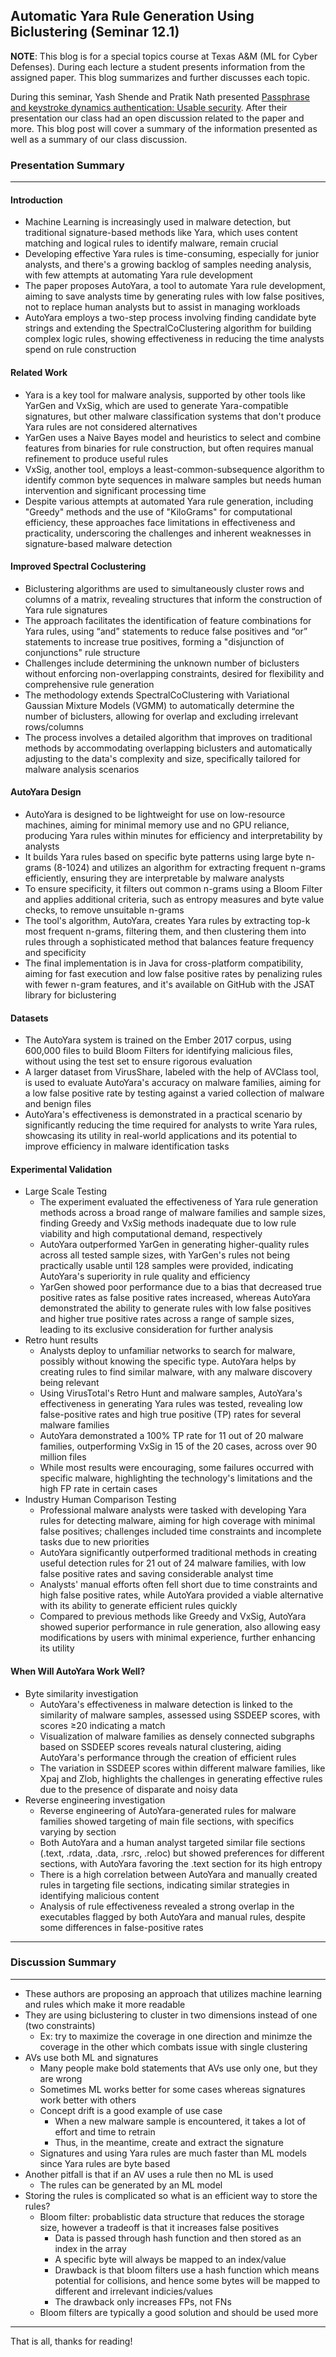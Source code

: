 ## Automatic Yara Rule Generation Using Biclustering (Seminar 12.1)

**NOTE**: This blog is for a special topics course at Texas A&M (ML for Cyber Defenses). During each lecture a student presents information from the assigned paper. This blog summarizes and further discusses each topic.

During this seminar, Yash Shende and Pratik Nath presented [Passphrase and keystroke dynamics authentication: Usable security](https://arxiv.org/pdf/2009.03779.pdf). After their presentation our class had an open discussion related to the paper and more. This blog post will cover a summary of the information presented as well as a summary of our class discussion.

### Presentation Summary

---
#### Introduction
- Machine Learning is increasingly used in malware detection, but traditional signature-based methods like Yara, which uses content matching and logical rules to identify malware, remain crucial
- Developing effective Yara rules is time-consuming, especially for junior analysts, and there's a growing backlog of samples needing analysis, with few attempts at automating Yara rule development
- The paper proposes AutoYara, a tool to automate Yara rule development, aiming to save analysts time by generating rules with low false positives, not to replace human analysts but to assist in managing workloads
- AutoYara employs a two-step process involving finding candidate byte strings and extending the SpectralCoClustering algorithm for building complex logic rules, showing effectiveness in reducing the time analysts spend on rule construction

#### Related Work
- Yara is a key tool for malware analysis, supported by other tools like YarGen and VxSig, which are used to generate Yara-compatible signatures, but other malware classification systems that don't produce Yara rules are not considered alternatives
- YarGen uses a Naive Bayes model and heuristics to select and combine features from binaries for rule construction, but often requires manual refinement to produce useful rules
- VxSig, another tool, employs a least-common-subsequence algorithm to identify common byte sequences in malware samples but needs human intervention and significant processing time
- Despite various attempts at automated Yara rule generation, including "Greedy" methods and the use of "KiloGrams" for computational efficiency, these approaches face limitations in effectiveness and practicality, underscoring the challenges and inherent weaknesses in signature-based malware detection

#### Improved Spectral Coclustering
- Biclustering algorithms are used to simultaneously cluster rows and columns of a matrix, revealing structures that inform the construction of Yara rule signatures
- The approach facilitates the identification of feature combinations for Yara rules, using “and” statements to reduce false positives and “or” statements to increase true positives, forming a "disjunction of conjunctions" rule structure
- Challenges include determining the unknown number of biclusters without enforcing non-overlapping constraints, desired for flexibility and comprehensive rule generation
- The methodology extends SpectralCoClustering with Variational Gaussian Mixture Models (VGMM) to automatically determine the number of biclusters, allowing for overlap and excluding irrelevant rows/columns
- The process involves a detailed algorithm that improves on traditional methods by accommodating overlapping biclusters and automatically adjusting to the data's complexity and size, specifically tailored for malware analysis scenarios

#### AutoYara Design
- AutoYara is designed to be lightweight for use on low-resource machines, aiming for minimal memory use and no GPU reliance, producing Yara rules within minutes for efficiency and interpretability by analysts
- It builds Yara rules based on specific byte patterns using large byte n-grams (8-1024) and utilizes an algorithm for extracting frequent n-grams efficiently, ensuring they are interpretable by malware analysts
- To ensure specificity, it filters out common n-grams using a Bloom Filter and applies additional criteria, such as entropy measures and byte value checks, to remove unsuitable n-grams
- The tool's algorithm, AutoYara, creates Yara rules by extracting top-k most frequent n-grams, filtering them, and then clustering them into rules through a sophisticated method that balances feature frequency and specificity
- The final implementation is in Java for cross-platform compatibility, aiming for fast execution and low false positive rates by penalizing rules with fewer n-gram features, and it's available on GitHub with the JSAT library for biclustering

#### Datasets
- The AutoYara system is trained on the Ember 2017 corpus, using 600,000 files to build Bloom Filters for identifying malicious files, without using the test set to ensure rigorous evaluation
- A larger dataset from VirusShare, labeled with the help of AVClass tool, is used to evaluate AutoYara's accuracy on malware families, aiming for a low false positive rate by testing against a varied collection of malware and benign files
- AutoYara's effectiveness is demonstrated in a practical scenario by significantly reducing the time required for analysts to write Yara rules, showcasing its utility in real-world applications and its potential to improve efficiency in malware identification tasks

#### Experimental Validation
- Large Scale Testing
  - The experiment evaluated the effectiveness of Yara rule generation methods across a broad range of malware families and sample sizes, finding Greedy and VxSig methods inadequate due to low rule viability and high computational demand, respectively
  - AutoYara outperformed YarGen in generating higher-quality rules across all tested sample sizes, with YarGen's rules not being practically usable until 128 samples were provided, indicating AutoYara's superiority in rule quality and efficiency
  - YarGen showed poor performance due to a bias that decreased true positive rates as false positive rates increased, whereas AutoYara demonstrated the ability to generate rules with low false positives and higher true positive rates across a range of sample sizes, leading to its exclusive consideration for further analysis
- Retro hunt results
  - Analysts deploy to unfamiliar networks to search for malware, possibly without knowing the specific type. AutoYara helps by creating rules to find similar malware, with any malware discovery being relevant
  - Using VirusTotal's Retro Hunt and malware samples, AutoYara's effectiveness in generating Yara rules was tested, revealing low false-positive rates and high true positive (TP) rates for several malware families
  - AutoYara demonstrated a 100% TP rate for 11 out of 20 malware families, outperforming VxSig in 15 of the 20 cases, across over 90 million files
  - While most results were encouraging, some failures occurred with specific malware, highlighting the technology's limitations and the high FP rate in certain cases
- Industry Human Comparison Testing
  - Professional malware analysts were tasked with developing Yara rules for detecting malware, aiming for high coverage with minimal false positives; challenges included time constraints and incomplete tasks due to new priorities
  - AutoYara significantly outperformed traditional methods in creating useful detection rules for 21 out of 24 malware families, with low false positive rates and saving considerable analyst time
  - Analysts' manual efforts often fell short due to time constraints and high false positive rates, while AutoYara provided a viable alternative with its ability to generate efficient rules quickly
  - Compared to previous methods like Greedy and VxSig, AutoYara showed superior performance in rule generation, also allowing easy modifications by users with minimal experience, further enhancing its utility

#### When Will AutoYara Work Well?
- Byte similarity investigation
  - AutoYara's effectiveness in malware detection is linked to the similarity of malware samples, assessed using SSDEEP scores, with scores ≥20 indicating a match
  - Visualization of malware families as densely connected subgraphs based on SSDEEP scores reveals natural clustering, aiding AutoYara's performance through the creation of efficient rules
  - The variation in SSDEEP scores within different malware families, like Xpaj and Zlob, highlights the challenges in generating effective rules due to the presence of disparate and noisy data
- Reverse engineering investigation
  - Reverse engineering of AutoYara-generated rules for malware families showed targeting of main file sections, with specifics varying by section
  - Both AutoYara and a human analyst targeted similar file sections (.text, .rdata, .data, .rsrc, .reloc) but showed preferences for different sections, with AutoYara favoring the .text section for its high entropy
  - There is a high correlation between AutoYara and manually created rules in targeting file sections, indicating similar strategies in identifying malicious content
  - Analysis of rule effectiveness revealed a strong overlap in the executables flagged by both AutoYara and manual rules, despite some differences in false-positive rates

---
### Discussion Summary

---
- These authors are proposing an approach that utilizes machine learning and rules which make it more readable
- They are using biclustering to cluster in two dimensions instead of one (two constraints)
  - Ex: try to maximize the coverage in one direction and minimze the coverage in the other which combats issue with single clustering
- AVs use both ML and signatures
  - Many people make bold statements that AVs use only one, but they are wrong
  - Sometimes ML works better for some cases whereas signatures work better with others
  - Concept drift is a good example of use case
    - When a new malware sample is encountered, it takes a lot of effort and time to retrain
    - Thus, in the meantime, create and extract the signature
  - Signatures and using Yara rules are much faster than ML models since Yara rules are byte based
- Another pitfall is that if an AV uses a rule then no ML is used
  - The rules can be generated by an ML model
- Storing the rules is complicated so what is an efficient way to store the rules?
  - Bloom filter: probablistic data structure that reduces the storage size, however a tradeoff is that it increases false positives
    - Data is passed through hash function and then stored as an index in the array
    - A specific byte will always be mapped to an index/value
    - Drawback is that bloom filters use a hash function which means potential for collisions, and hence some bytes will be mapped to different and irrelevant indicies/values
    - The drawback only increases FPs, not FNs
  - Bloom filters are typically a good solution and should be used more
 
---
That is all, thanks for reading!
